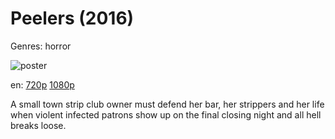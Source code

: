 # Peelers (2016)

Genres: horror

![poster](http://image.tmdb.org/t/p/w500/ggYhRblmd3kRy2M42njbAkxRhKV.jpg)

en:
  [720p](magnet:?xt=urn:btih:686E50402495B40E2D7CF5A5CB3885C0BC61A405&tr=udp://glotorrents.pw:6969/announce&tr=udp://tracker.opentrackr.org:1337/announce&tr=udp://torrent.gresille.org:80/announce&tr=udp://tracker.openbittorrent.com:80&tr=udp://tracker.coppersurfer.tk:6969&tr=udp://tracker.leechers-paradise.org:6969&tr=udp://p4p.arenabg.ch:1337&tr=udp://tracker.internetwarriors.net:1337)
  [1080p](magnet:?xt=urn:btih:0461A87AE9F0BBDA46D44A04700531D9F739DFBB&tr=udp://glotorrents.pw:6969/announce&tr=udp://tracker.opentrackr.org:1337/announce&tr=udp://torrent.gresille.org:80/announce&tr=udp://tracker.openbittorrent.com:80&tr=udp://tracker.coppersurfer.tk:6969&tr=udp://tracker.leechers-paradise.org:6969&tr=udp://p4p.arenabg.ch:1337&tr=udp://tracker.internetwarriors.net:1337)
  


A small town strip club owner must defend her bar, her strippers and her life when violent infected patrons show up on the final closing night and all hell breaks loose.